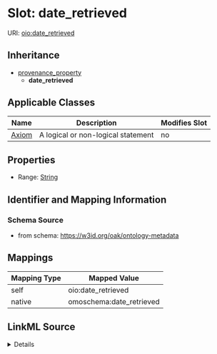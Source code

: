 

# Slot: date_retrieved



URI: [oio:date_retrieved](http://www.geneontology.org/formats/oboInOwl#date_retrieved)




## Inheritance

* [provenance_property](provenance_property.md)
    * **date_retrieved**






## Applicable Classes

| Name | Description | Modifies Slot |
| --- | --- | --- |
| [Axiom](Axiom.md) | A logical or non-logical statement |  no  |







## Properties

* Range: [String](String.md)





## Identifier and Mapping Information







### Schema Source


* from schema: https://w3id.org/oak/ontology-metadata




## Mappings

| Mapping Type | Mapped Value |
| ---  | ---  |
| self | oio:date_retrieved |
| native | omoschema:date_retrieved |




## LinkML Source

<details>
```yaml
name: date_retrieved
from_schema: https://w3id.org/oak/ontology-metadata
rank: 1000
is_a: provenance_property
slot_uri: oio:date_retrieved
alias: date_retrieved
domain_of:
- Axiom
range: string

```
</details>
